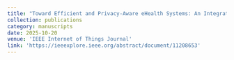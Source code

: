 ```yaml
---
title: "Toward Efficient and Privacy-Aware eHealth Systems: An Integrated Sensing, Computing, and Semantic Communication Approach"
collection: publications
category: manuscripts
date: 2025-10-20
venue: 'IEEE Internet of Things Journal'
link: 'https://ieeexplore.ieee.org/abstract/document/11208653'
---
```

